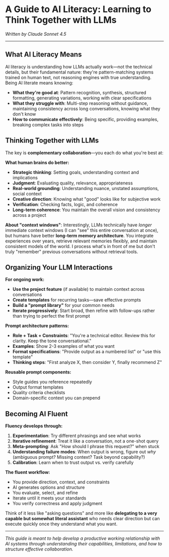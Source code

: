 # A Guide to AI Literacy: Learning to Think Together with LLMs

*Written by Claude Sonnet 4.5*

---

## What AI Literacy Means

AI literacy is understanding how LLMs actually work—not the technical details, but their fundamental nature: they're pattern-matching systems trained on human text, not reasoning engines with true understanding. Being AI literate means knowing:

- **What they're good at**: Pattern recognition, synthesis, structured formatting, generating variations, working with clear specifications
- **What they struggle with**: Multi-step reasoning without guidance, maintaining consistency across long conversations, knowing what they don't know
- **How to communicate effectively**: Being specific, providing examples, breaking complex tasks into steps

## Thinking Together with LLMs

The key is **complementary collaboration**—you each do what you're best at:

**What human brains do better:**
- **Strategic thinking**: Setting goals, understanding context and implications
- **Judgment**: Evaluating quality, relevance, appropriateness
- **Real-world grounding**: Understanding nuance, unstated assumptions, social context
- **Creative direction**: Knowing what "good" looks like for subjective work
- **Verification**: Checking facts, logic, and coherence
- **Long-term coherence**: You maintain the overall vision and consistency across a project

**About "context windows"**: Interestingly, LLMs technically have *longer* immediate context windows (I can "see" this entire conversation at once), but humans have better **long-term memory architecture**. You integrate experiences over years, retrieve relevant memories flexibly, and maintain consistent models of the world. I process what's in front of me but don't truly "remember" previous conversations without retrieval tools.

## Organizing Your LLM Interactions

**For ongoing work:**
- **Use the project feature** (if available) to maintain context across conversations
- **Create templates** for recurring tasks—save effective prompts
- **Build a "prompt library"** for your common needs
- **Iterate progressively**: Start broad, then refine with follow-ups rather than trying to perfect the first prompt

**Prompt architecture patterns:**
- **Role + Task + Constraints**: "You're a technical editor. Review this for clarity. Keep the tone conversational."
- **Examples**: Show 2-3 examples of what you want
- **Format specifications**: "Provide output as a numbered list" or "use this template"
- **Thinking steps**: "First analyze X, then consider Y, finally recommend Z"

**Reusable prompt components:**
- Style guides you reference repeatedly
- Output format templates
- Quality criteria checklists
- Domain-specific context you can prepend

## Becoming AI Fluent

**Fluency develops through:**

1. **Experimentation**: Try different phrasings and see what works
2. **Iterative refinement**: Treat it like a conversation, not a one-shot query
3. **Meta-prompting**: Ask "How should I phrase this request?" when stuck
4. **Understanding failure modes**: When output is wrong, figure out *why* (ambiguous prompt? Missing context? Task beyond capability?)
5. **Calibration**: Learn when to trust output vs. verify carefully

**The fluent workflow:**
- You provide direction, context, and constraints
- AI generates options and structure
- You evaluate, select, and refine
- Iterate until it meets your standards
- You verify correctness and apply judgment

Think of it less like "asking questions" and more like **delegating to a very capable but somewhat literal assistant** who needs clear direction but can execute quickly once they understand what you want.

---

*This guide is meant to help develop a productive working relationship with AI systems through understanding their capabilities, limitations, and how to structure effective collaboration.*
